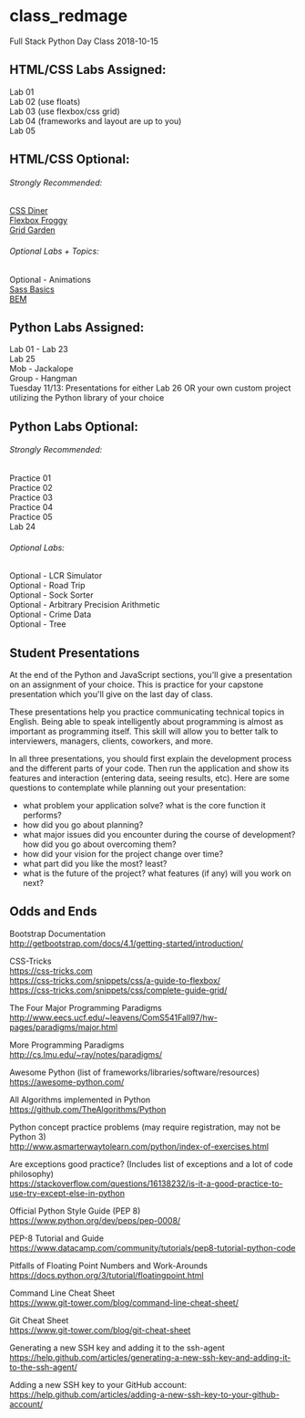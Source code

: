 # class_redmage
Full Stack Python Day Class 2018-10-15

## HTML/CSS Labs Assigned:

Lab 01  
Lab 02 (use floats)  
Lab 03 (use flexbox/css grid)  
Lab 04 (frameworks and layout are up to you)  
Lab 05

## HTML/CSS Optional:

###### Strongly Recommended:
[CSS Diner](https://flukeout.github.io/)  
[Flexbox Froggy](http://flexboxfroggy.com/)  
[Grid Garden](http://cssgridgarden.com/)  

###### Optional Labs + Topics:
Optional - Animations  
[Sass Basics](https://sass-lang.com/guide)  
[BEM](http://getbem.com/introduction/)  

## Python Labs Assigned:

Lab 01 - Lab 23  
Lab 25  
Mob - Jackalope  
Group - Hangman  
Tuesday 11/13: Presentations for either Lab 26 OR your own custom project utilizing the Python library of your choice

## Python Labs Optional:

###### Strongly Recommended:
Practice 01  
Practice 02  
Practice 03  
Practice 04  
Practice 05  
Lab 24

###### Optional Labs:
Optional - LCR Simulator  
Optional - Road Trip  
Optional - Sock Sorter  
Optional - Arbitrary Precision Arithmetic  
Optional - Crime Data  
Optional - Tree

## Student Presentations

At the end of the Python and JavaScript sections, you'll give a presentation on an assignment of your choice. This is practice for your capstone presentation which you'll give on the last day of class.

These presentations help you practice communicating technical topics in English. Being able to speak intelligently about programming is almost as important as programming itself. This skill will allow you to better talk to interviewers, managers, clients, coworkers, and more.

In all three presentations, you should first explain the development process and the different parts of your code. Then run the application and show its features and interaction (entering data, seeing results, etc). Here are some questions to contemplate while planning out your presentation:

- what problem your application solve? what is the core function it performs?
- how did you go about planning?
- what major issues did you encounter during the course of development? how did you go about overcoming them?
- how did your vision for the project change over time?
- what part did you like the most? least?
- what is the future of the project? what features (if any) will you work on next?

## Odds and Ends

Bootstrap Documentation  
http://getbootstrap.com/docs/4.1/getting-started/introduction/

CSS-Tricks  
https://css-tricks.com  
https://css-tricks.com/snippets/css/a-guide-to-flexbox/  
https://css-tricks.com/snippets/css/complete-guide-grid/  

The Four Major Programming Paradigms  
http://www.eecs.ucf.edu/~leavens/ComS541Fall97/hw-pages/paradigms/major.html

More Programming Paradigms  
http://cs.lmu.edu/~ray/notes/paradigms/

Awesome Python (list of frameworks/libraries/software/resources)  
https://awesome-python.com/

All Algorithms implemented in Python  
https://github.com/TheAlgorithms/Python

Python concept practice problems (may require registration, may not be Python 3)  
http://www.asmarterwaytolearn.com/python/index-of-exercises.html

Are exceptions good practice? (Includes list of exceptions and a lot of code philosophy)  
https://stackoverflow.com/questions/16138232/is-it-a-good-practice-to-use-try-except-else-in-python

Official Python Style Guide (PEP 8)  
https://www.python.org/dev/peps/pep-0008/

PEP-8 Tutorial and Guide  
https://www.datacamp.com/community/tutorials/pep8-tutorial-python-code

Pitfalls of Floating Point Numbers and Work-Arounds  
https://docs.python.org/3/tutorial/floatingpoint.html

Command Line Cheat Sheet  
https://www.git-tower.com/blog/command-line-cheat-sheet/

Git Cheat Sheet  
https://www.git-tower.com/blog/git-cheat-sheet

Generating a new SSH key and adding it to the ssh-agent  
https://help.github.com/articles/generating-a-new-ssh-key-and-adding-it-to-the-ssh-agent/

Adding a new SSH key to your GitHub account:  
https://help.github.com/articles/adding-a-new-ssh-key-to-your-github-account/
